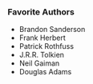 ### Favorite Authors
- Brandon Sanderson
- Frank Herbert
- Patrick Rothfuss
- J.R.R. Tolkien
- Neil Gaiman
- Douglas Adams
